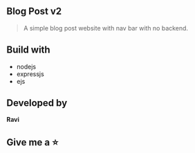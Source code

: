## Blog Post v2
> A simple blog post website with nav bar with no backend.

## Build with 
- nodejs 
- expressjs
- ejs

## Developed by
 **Ravi** 

## Give me a ⭐
